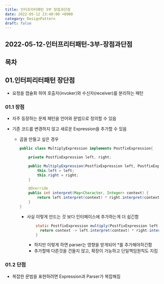 ```yaml
---
title: 인터프리터패턴 3부 장점과단점
date: 2022-05-12 23:40:00 +0900
category: DesignPattern
draft: false
---
```


## 2022-05-12-인터프리터패턴-3부-장점과단점

## 목차

## 01.인터피리터패턴 장단점

- 요청을 캡슐화 하여 호출자(invoker)와 수신자(receiver)를 분리하는 패턴

### 01.1 장점

- 자주 등장하는 문제 패턴을 언어와 문법으로 정의할 수 있음

- 기존 코드를 변경하지 않고 새로운 Expression을 추가할 수 있음

  - 곱을 만들고 싶은 경우

    ```java
    public class MultiplyExpression implements PostfixExpression{
    
        private PostfixExpression left, right;
    
        public MultiplyExpression(PostfixExpression left, PostfixExpression right) {
            this.left = left;
            this.right = right;
        }
    
        @Override
        public int interpret(Map<Character, Integer> context) {
            return left.interpret(context) * right.interpret(context);
        }
    }
    ```

    - 사실 이렇게 만드는 것 보다 인터페이스에 추가하는게 더 쉽긴함

      ```java
          static PostfixExpression multiply(PostfixExpression left, PostfixExpression right){
      	 	return context -> left.interpret(context) * right.interpret(context);
          }
      ```

      - 하지만 이렇게 하면 parser는 영향을 받게되어 *를 추가해야하긴함
      - 추가할때 다른것을 건들지 않고, 확장이 가능하고 단일책임원칙도 지킴

### 01.2 단점

- 복잡한 문법을 표현하려면 Expression과 Parser가 복잡해짐




